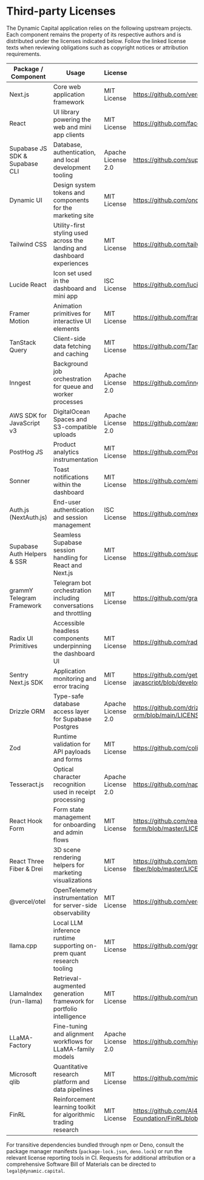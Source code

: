 # Third-party Licenses

The Dynamic Capital application relies on the following upstream projects. Each
component remains the property of its respective authors and is distributed
under the licenses indicated below. Follow the linked license texts when
reviewing obligations such as copyright notices or attribution requirements.

| Package / Component            | Usage                                                                   | License            | Reference                                                              |
| ------------------------------ | ----------------------------------------------------------------------- | ------------------ | ---------------------------------------------------------------------- |
| Next.js                        | Core web application framework                                          | MIT License        | https://github.com/vercel/next.js/blob/canary/license.md               |
| React                          | UI library powering the web and mini app clients                        | MIT License        | https://github.com/facebook/react/blob/main/LICENSE                    |
| Supabase JS SDK & Supabase CLI | Database, authentication, and local development tooling                 | Apache License 2.0 | https://github.com/supabase/supabase/blob/master/LICENSE               |
| Dynamic UI                     | Design system tokens and components for the marketing site              | MIT License        | https://github.com/once-ui/once-ui/blob/main/LICENSE                   |
| Tailwind CSS                   | Utility-first styling used across the landing and dashboard experiences | MIT License        | https://github.com/tailwindlabs/tailwindcss/blob/master/LICENSE        |
| Lucide React                   | Icon set used in the dashboard and mini app                             | ISC License        | https://github.com/lucide-icons/lucide/blob/main/LICENSE               |
| Framer Motion                  | Animation primitives for interactive UI elements                        | MIT License        | https://github.com/framer/motion/blob/main/LICENSE                     |
| TanStack Query                 | Client-side data fetching and caching                                   | MIT License        | https://github.com/TanStack/query/blob/main/LICENSE                    |
| Inngest                        | Background job orchestration for queue and worker processes             | Apache License 2.0 | https://github.com/inngest/inngest-js/blob/main/LICENSE                |
| AWS SDK for JavaScript v3      | DigitalOcean Spaces and S3-compatible uploads                           | Apache License 2.0 | https://github.com/aws/aws-sdk-js-v3/blob/main/LICENSE                 |
| PostHog JS                     | Product analytics instrumentation                                       | MIT License        | https://github.com/PostHog/posthog-js/blob/master/LICENSE              |
| Sonner                         | Toast notifications within the dashboard                                | MIT License        | https://github.com/emilkowalski/sonner/blob/main/LICENSE               |
| Auth.js (NextAuth.js)          | End-user authentication and session management                          | ISC License        | https://github.com/nextauthjs/next-auth/blob/main/LICENSE              |
| Supabase Auth Helpers & SSR    | Seamless Supabase session handling for React and Next.js                | MIT License        | https://github.com/supabase/auth-helpers/blob/main/LICENSE             |
| grammY Telegram Framework      | Telegram bot orchestration including conversations and throttling       | MIT License        | https://github.com/grammyjs/grammY/blob/main/LICENSE                   |
| Radix UI Primitives            | Accessible headless components underpinning the dashboard UI            | MIT License        | https://github.com/radix-ui/primitives/blob/main/LICENSE               |
| Sentry Next.js SDK             | Application monitoring and error tracing                                | MIT License        | https://github.com/getsentry/sentry-javascript/blob/develop/LICENSE    |
| Drizzle ORM                    | Type-safe database access layer for Supabase Postgres                   | Apache License 2.0 | https://github.com/drizzle-team/drizzle-orm/blob/main/LICENSE          |
| Zod                            | Runtime validation for API payloads and forms                           | MIT License        | https://github.com/colinhacks/zod/blob/master/LICENSE                  |
| Tesseract.js                   | Optical character recognition used in receipt processing                | Apache License 2.0 | https://github.com/naptha/tesseract.js/blob/master/LICENSE             |
| React Hook Form                | Form state management for onboarding and admin flows                    | MIT License        | https://github.com/react-hook-form/react-hook-form/blob/master/LICENSE |
| React Three Fiber & Drei       | 3D scene rendering helpers for marketing visualizations                 | MIT License        | https://github.com/pmndrs/react-three-fiber/blob/master/LICENSE        |
| @vercel/otel                   | OpenTelemetry instrumentation for server-side observability             | MIT License        | https://github.com/vercel/otel/blob/main/LICENSE                       |
| llama.cpp                      | Local LLM inference runtime supporting on-prem quant research tooling   | MIT License        | https://github.com/ggml-org/llama.cpp/blob/master/LICENSE              |
| LlamaIndex (run-llama)         | Retrieval-augmented generation framework for portfolio intelligence     | MIT License        | https://github.com/run-llama/llama_index/blob/main/LICENSE             |
| LLaMA-Factory                  | Fine-tuning and alignment workflows for LLaMA-family models             | Apache License 2.0 | https://github.com/hiyouga/LLaMA-Factory/blob/main/LICENSE             |
| Microsoft qlib                 | Quantitative research platform and data pipelines                        | MIT License        | https://github.com/microsoft/qlib/blob/main/LICENSE                    |
| FinRL                          | Reinforcement learning toolkit for algorithmic trading research         | MIT License        | https://github.com/AI4Finance-Foundation/FinRL/blob/master/LICENSE     |

For transitive dependencies bundled through npm or Deno, consult the package
manager manifests (`package-lock.json`, `deno.lock`) or run the relevant license
reporting tools in CI. Requests for additional attribution or a comprehensive
Software Bill of Materials can be directed to `legal@dynamic.capital`.
